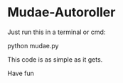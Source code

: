 # Mudae-Autoroller

Just run this in a terminal or cmd:
  
  python mudae.py
  
This code is as simple as it gets.

Have fun
